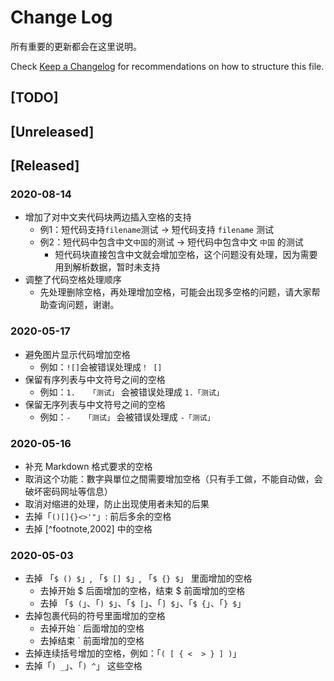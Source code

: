 # Change Log

所有重要的更新都会在这里说明。

Check [Keep a Changelog](http://keepachangelog.com/) for recommendations on how to structure this file.

## [TODO]

## [Unreleased]

## [Released]

### 2020-08-14

-   增加了对中文夹代码块两边插入空格的支持
    -   例1：短代码支持`filename`测试 → 短代码支持 `filename` 测试
    -   例2：短代码中包含中文`中国`的测试 → 短代码中包含中文 ` 中国 ` 的测试
        -   短代码块直接包含中文就会增加空格，这个问题没有处理，因为需要用到解析数据，暂时未支持
-   调整了代码空格处理顺序
    -   先处理删除空格，再处理增加空格，可能会出现多空格的问题，请大家帮助查询问题，谢谢。

### 2020-05-17

-   避免图片显示代码增加空格
    -   例如：`![]`会被错误处理成`！ []`
-   保留有序列表与中文符号之间的空格
    -   例如：`1.   「测试」` 会被错误处理成 `1.「测试」`
-   保留无序列表与中文符号之间的空格
    -   例如：`-   「测试」` 会被错误处理成 `-「测试」`

### 2020-05-16

-   补充 Markdown 格式要求的空格
-   取消这个功能：數字與單位之間需要增加空格（只有手工做，不能自动做，会破坏密码网址等信息）
-   取消对缩进的处理，防止出现使用者未知的后果
-   去掉「`()[]{}<>'"`」: 前后多余的空格
-   去掉 [^footnote,2002] 中的空格

### 2020-05-03

-   去掉 「`$ () $`」, 「`$ [] $`」, 「`$ {} $`」 里面增加的空格
    -   去掉开始 $ 后面增加的空格，结束 $ 前面增加的空格
    -   去掉 「`$ (`」、「`) $`」、「`$ [`」、「`] $`」、「`$ {`」、「`} $`」
-   去掉包裹代码的符号里面增加的空格
    -   去掉开始 \` 后面增加的空格
    -   去掉结束 \` 前面增加的空格
-   去掉连续括号增加的空格，例如：「` ( [ { <  > } ] ) `」
-   去掉「`) _`」、「`) ^`」 这些空格
